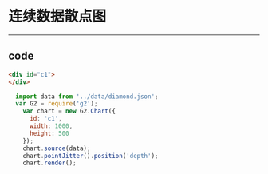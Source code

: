 # 连续数据散点图


----

## code

```html
<div id="c1">
</div>
```

```js
  import data from '../data/diamond.json';
  var G2 = require('g2');
    var chart = new G2.Chart({
      id: 'c1',
      width: 1000,
      height: 500
    });
    chart.source(data);
    chart.pointJitter().position('depth');
    chart.render();
```
